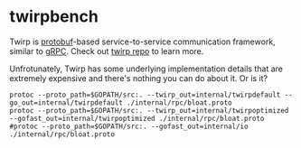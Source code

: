 # twirpbench

Twirp is [protobuf](https://developers.google.com/protocol-buffers/docs/proto3)-based service-to-service communication framework, similar to [gRPC](http://www.grpc.io/).
Check out [twirp repo](https://github.com/twitchtv/twirp) to learn more.

Unfrotunately, Twirp has some underlying implementation details that are extremely expensive and there's nothing you can do about it.
Or is it?

```
protoc --proto_path=$GOPATH/src:. --twirp_out=internal/twirpdefault --go_out=internal/twirpdefault ./internal/rpc/bloat.proto
protoc --proto_path=$GOPATH/src:. --twirp_out=internal/twirpoptimized --gofast_out=internal/twirpoptimized ./internal/rpc/bloat.proto
#protoc --proto_path=$GOPATH/src:. --gofast_out=internal/io ./internal/rpc/bloat.proto
```
